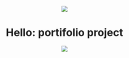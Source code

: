 <p align="center">
<img src="https://raw.githubusercontent.com/gist/prynssmaia/fb47e6182402e588ad7cbf9df164126d/raw/4907f6ebc0f8afb383ee8e960c42c04f65f81ec2/readme-cover.svg"/>
</p>

<h1 align="center">Hello: portifolio project</h3>

<p align="center">
<img src="https://raw.githubusercontent.com/gist/prynssmaia/3924356833fd1740f9efe39294aeca4c/raw/7ba90d92d66d173f63297ac6f1673db85506a32e/313.svg"/>
</p>
